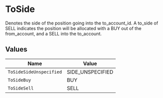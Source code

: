 # ToSide

Denotes the side of the position going into the to_account_id. A to_side of SELL indicates the position will be allocated with a BUY out of the from_account, and a SELL into the to_account.


## Values

| Name                    | Value                   |
| ----------------------- | ----------------------- |
| `ToSideSideUnspecified` | SIDE_UNSPECIFIED        |
| `ToSideBuy`             | BUY                     |
| `ToSideSell`            | SELL                    |